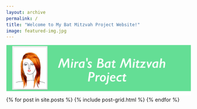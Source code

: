 ```yaml
---
layout: archive
permalink: /
title: "Welcome to My Bat Mitzvah Project Website!"
image: featured-img.jpg
---
```


<div class="page-lead">
	<!-- <img src="/MirasBatMitzvah/images/banner-green-1600x480.jpeg"> -->
	<img src="/images/banner-green-1600x480.jpeg">
	<!-- <div class="wrap page-lead-content">
        <h1>Mira's Bat Mitzvah Fundraiser</h1>
        <h2>Make a difference to kids with congenital heart defects.</h2>
    </div>-->
</div><!-- /.page-lead -->

<div class="tiles">
{% for post in site.posts %}
	{% include post-grid.html %}
{% endfor %}
</div><!-- /.tiles -->
